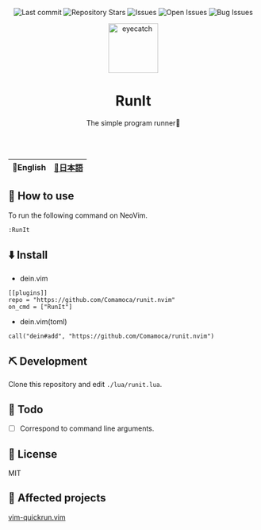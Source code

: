 <div align="center">

![Last commit](https://img.shields.io/github/last-commit/Comamoca/runit.nvim?style=flat-square)
![Repository Stars](https://img.shields.io/github/stars/Comamoca/runit.nvim?style=flat-square)
![Issues](https://img.shields.io/github/issues/Comamoca/runit.nvim?style=flat-square)
![Open Issues](https://img.shields.io/github/issues-raw/Comamoca/runit.nvim?style=flat-square)
![Bug Issues](https://img.shields.io/github/issues/Comamoca/runit.nvim/bug?style=flat-square)

<img src="https://emoji2svg.deno.dev/api/🦊" alt="eyecatch" height="100">

# RunIt

The simple program runner🚀

<br>
<br>


</div>

<table>
  <thead>
    <tr>
      <th style="text-align:center">🍔English</th>
      <th style="text-align:center"><a href="README.ja.md">🍡日本語</a></th>
    </tr>
  </thead>
</table>

<div align="center">

</div>

## 🚀 How to use

To run the following command on NeoVim.

```
:RunIt
```

## ⬇️  Install

- dein.vim

```
[[plugins]]
repo = "https://github.com/Comamoca/runit.nvim"
on_cmd = ["RunIt"]
```

- dein.vim(toml)

```
call("dein#add", "https://github.com/Comamoca/runit.nvim")
```

## ⛏️   Development

Clone this repository and edit `./lua/runit.lua`.

## 📝 Todo

- [ ] Correspond to command line arguments.

## 📜 License

MIT

## 👏 Affected projects

[vim-quickrun.vim](https://github.com/thinca/vim-quickrun)
